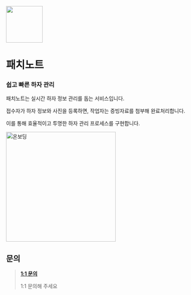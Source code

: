 <img src="https://github.com/user-attachments/assets/03cd71e2-0dc1-4718-b547-b91ccb1a1223" width=100/>

# 패치노트

### 쉽고 빠른 하자 관리

패치노트는 실시간 하자 정보 관리를 돕는 서비스입니다.

접수자가 하자 정보와 사진을 등록하면, 작업자는 증빙자료를 첨부해 완료처리합니다.

이를 통해 효율적이고 투명한 하자 관리 프로세스를 구현합니다.

<img width="300" alt="온보딩" src="https://github.com/user-attachments/assets/8ecad5ef-b304-4fdc-8cf7-de8ea1cebe95">

## 문의

>
>**[1:1 문의](https://open.kakao.com/o/scxUP2Vg)**
>
> 1:1 문의해 주세요
>
